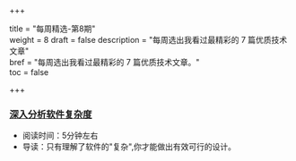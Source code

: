 +++

title = "每周精选-第8期"  
weight = 8
draft = false
description = "每周选出我看过最精彩的 7 篇优质技术文章"  
bref = "每周选出我看过最精彩的 7 篇优质技术文章。"  
toc = false

+++

### <font color=#3998e2>[深入分析软件复杂度](http://zhangyi.xyz/anlysis-complexity-of-software/)</font>
- 阅读时间：5分钟左右
- 导读：只有理解了软件的"复杂",你才能做出有效可行的设计。




